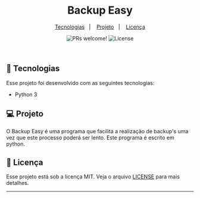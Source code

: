 <h1 align="center">
  Backup Easy
</h1>

<p align="center">
  <a href="#-tecnologias">Tecnologias</a>&nbsp;&nbsp;&nbsp;|&nbsp;&nbsp;&nbsp;
  <a href="#-projeto">Projeto</a>&nbsp;&nbsp;&nbsp;|&nbsp;&nbsp;&nbsp;
  <a href="#memo-licença">Licença</a>
</p>

<p align="center">
 <img src="https://img.shields.io/static/v1?label=PRs&message=welcome&color=49AA26&labelColor=000000" alt="PRs welcome!" />

 <img alt="License" src="https://img.shields.io/static/v1?label=license&message=MIT&color=49AA26&labelColor=000000">
</p>

<br>


## 🚀 Tecnologias

Esse projeto foi desenvolvido com as seguintes tecnologias:

- Python 3

## 💻 Projeto

O Backup Easy é uma programa que facilita a realização de backup's uma vez que este processo poderá ser lento. Este programa é escrito em python.

## :memo: Licença

Esse projeto está sob a licença MIT. Veja o arquivo [LICENSE](LICENSE.md) para mais detalhes.

---

